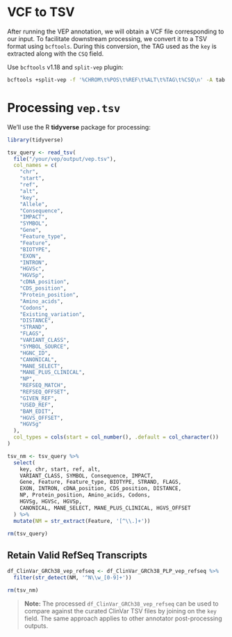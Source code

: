 # VCF to TSV

After running the VEP annotation, we will obtain a VCF file corresponding to our input. To facilitate downstream processing, we convert it to a TSV format using `bcftools`. During this conversion, the TAG used as the `key` is extracted along with the `CSQ` field.

Use `bcftools` v1.18 and `split-vep` plugin:
```bash
bcftools +split-vep -f '%CHROM\t%POS\t%REF\t%ALT\t%TAG\t%CSQ\n' -A tab -d  /your/vep/output/vep.vcf > /your/vep/output/vep.tsv
```

# Processing `vep.tsv`

We’ll use the R **tidyverse** package for processing:

```r
library(tidyverse)

tsv_query <- read_tsv(
  file("/your/vep/output/vep.tsv"), 
  col_names = c(
    "chr",
    "start",
    "ref",
    "alt",
    "key",
    "Allele",
    "Consequence",
    "IMPACT",
    "SYMBOL",
    "Gene",
    "Feature_type",
    "Feature",
    "BIOTYPE",
    "EXON",
    "INTRON",
    "HGVSc",
    "HGVSp",
    "cDNA_position",
    "CDS_position",
    "Protein_position",
    "Amino_acids",
    "Codons",
    "Existing_variation",
    "DISTANCE",
    "STRAND",
    "FLAGS",
    "VARIANT_CLASS",
    "SYMBOL_SOURCE",
    "HGNC_ID",
    "CANONICAL",
    "MANE_SELECT",
    "MANE_PLUS_CLINICAL",
    "NP",
    "REFSEQ_MATCH",
    "REFSEQ_OFFSET",
    "GIVEN_REF",
    "USED_REF",
    "BAM_EDIT",
    "HGVS_OFFSET",
    "HGVSg"
  ),
  col_types = cols(start = col_number(), .default = col_character())
)

tsv_nm <- tsv_query %>%
  select(
    key, chr, start, ref, alt,
    VARIANT_CLASS, SYMBOL, Consequence, IMPACT,
    Gene, Feature, Feature_type, BIOTYPE, STRAND, FLAGS,
    EXON, INTRON, cDNA_position, CDS_position, DISTANCE,
    NP, Protein_position, Amino_acids, Codons,
    HGVSg, HGVSc, HGVSp,
    CANONICAL, MANE_SELECT, MANE_PLUS_CLINICAL, HGVS_OFFSET
  ) %>%
  mutate(NM = str_extract(Feature, '[^\\.]+'))

rm(tsv_query)
```

## Retain Valid RefSeq Transcripts

```r
df_ClinVar_GRCh38_vep_refseq <- df_ClinVar_GRCh38_PLP_vep_refseq %>%
  filter(str_detect(NM, '^N\\w_[0-9]+'))

rm(tsv_nm)
```

> **Note:** The processed `df_ClinVar_GRCh38_vep_refseq` can be used to compare against the curated ClinVar TSV files by joining on the `key` field. The same approach applies to other annotator post-processing outputs.
